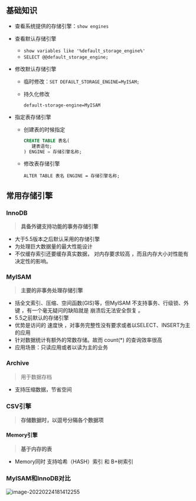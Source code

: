 ## 基础知识

- 查看系统提供的存储引擎：`show engines`

- 查看默认存储引擎

  - `show variables like '%default_storage_engine%'`
  - `SELECT @@default_storage_engine;`

- 修改默认存储引擎

  - 临时修改：`SET DEFAULT_STORAGE_ENGINE=MyISAM; `

  - 持久化修改

    ```shell
    default-storage-engine=MyISAM
    ```

- 指定表存储引擎

  - 创建表的时候指定

    ```sql
    CREATE TABLE 表名( 
       建表语句;
    ) ENGINE = 存储引擎名称;
    ```

    

  - 修改表存储引擎

    `ALTER TABLE 表名 ENGINE = 存储引擎名称; `



## 常用存储引擎

### InnoDB

> **具备外键支持功能的事务存储引擎**

- 大于5.5版本之后默认采用的存储引擎
- 为处理巨大数据量的最大性能设计
- 不仅缓存索引还要缓存真实数据， 对内存要求较高 ，而且内存大小对性能有决定性的影响。

### MyISAM

> **主要的非事务处理存储引擎**

- 括全文索引、压缩、空间函数(GIS)等，但MyISAM 不支持事务、行级锁、外键 ，有一个毫无疑问的缺陷就是 崩溃后无法安全恢复 。
- 5.5之前默认的存储引擎
- 优势是访问的 速度快 ，对事务完整性没有要求或者以SELECT、INSERT为主的应用
- 针对数据统计有额外的常数存储。故而 count(*) 的查询效率很高
- 应用场景：只读应用或者以读为主的业务



### Archive

> 用于数据存档

- 支持压缩数据，节省空间



### CSV引擎

>  **存储数据时，以逗号分隔各个数据项**



#### Memory引擎

> **基于内存的表**

- Memory同时 支持哈希（HASH）索引 和 B+树索引



### MyISAM和InnoDB对比

![image-20220224181412255](https://gitee.com/firewolf/allinone/raw/master/images/image-20220224181412255.png)

